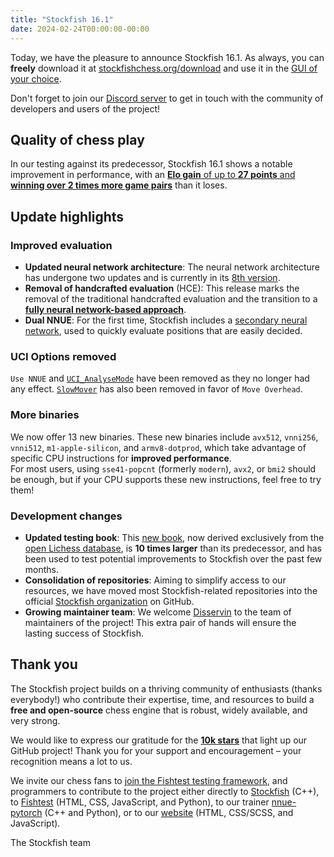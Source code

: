 ```yaml
---
title: "Stockfish 16.1"
date: 2024-02-24T00:00:00-00:00
---
```


Today, we have the pleasure to announce Stockfish 16.1. As always, you can **freely** download it at [stockfishchess.org/download](<https://stockfishchess.org/download>) and use it in the [GUI of your choice](<https://github.com/official-stockfish/Stockfish/wiki/Download-and-usage#download-a-chess-gui>).

Don't forget to join our [Discord server](<https://discord.gg/GWDRS3kU6R>) to get in touch with the community of developers and users of the project!
## Quality of chess play

In our testing against its predecessor, Stockfish 16.1 shows a notable improvement in performance, with an [**Elo gain** of up to **27 points** and **winning over 2 times more game pairs**](<https://tests.stockfishchess.org/tests/view/65d666051d8e83c78bfddbd8>) than it loses.
## Update highlights

### Improved evaluation

- **Updated neural network architecture**: The neural network architecture has undergone two updates and is currently in its [8th version](<https://github.com/official-stockfish/nnue-pytorch/blob/master/docs/nnue.md#sfnnv8-architecture>).
- **Removal of handcrafted evaluation** (HCE): This release marks the removal of the traditional handcrafted evaluation and the transition to a **[fully neural network-based approach](<https://github.com/official-stockfish/Stockfish/commit/af110e0>)**.
- **Dual NNUE**: For the first time, Stockfish includes a [secondary neural network](<https://github.com/official-stockfish/Stockfish/commit/584d9ef>), used to quickly evaluate positions that are easily decided.

### UCI Options removed

`Use NNUE` and [`UCI_AnalyseMode`](<https://github.com/official-stockfish/Stockfish/commit/c53d2ec>) have been removed as they no longer had any effect. [`SlowMover`](<https://github.com/official-stockfish/Stockfish/commit/536d692>) has also been removed in favor of `Move Overhead`.

### More binaries

We now offer 13 new binaries. These new binaries include `avx512`, `vnni256`, `vnni512`, `m1-apple-silicon`, and `armv8-dotprod`, which take advantage of specific CPU instructions for **improved performance**.  
For most users, using `sse41-popcnt` (formerly `modern`), `avx2`, or `bmi2` should be enough, but if your CPU supports these new instructions, feel free to try them!

### Development changes

- **Updated testing book**: This [new book](<https://github.com/official-stockfish/books/commit/426eca4>), now derived exclusively from the [open Lichess database](<https://database.lichess.org/>), is **10 times larger** than its predecessor, and has been used to test potential improvements to Stockfish over the past few months.
- **Consolidation of repositories**: Aiming to simplify access to our resources, we have moved most Stockfish-related repositories into the official [Stockfish organization](<https://github.com/official-stockfish/>) on GitHub.
- **Growing maintainer team**: We welcome [Disservin](<https://github.com/Disservin>) to the team of maintainers of the project! This extra pair of hands will ensure the lasting success of Stockfish.
## Thank you

The Stockfish project builds on a thriving community of enthusiasts (thanks everybody!) who contribute their expertise, time, and resources to build a **free and open-source** chess engine that is robust, widely available, and very strong.

We would like to express our gratitude for the [**10k stars**](<https://github.com/official-stockfish/Stockfish/stargazers>) that light up our GitHub project! Thank you for your support and encouragement – your recognition means a lot to us.

We invite our chess fans to [join the Fishtest testing framework](<https://github.com/official-stockfish/fishtest/wiki/Running-the-worker>), and programmers to contribute to the project either directly to [Stockfish](<https://github.com/official-stockfish/Stockfish>) (C++), to [Fishtest](<https://github.com/official-stockfish/fishtest>) (HTML, CSS, JavaScript, and Python), to our trainer [nnue-pytorch](<https://github.com/official-stockfish/nnue-pytorch>) (C++ and Python), or to our [website](<https://github.com/official-stockfish/stockfish-web>) (HTML, CSS/SCSS, and JavaScript).

The Stockfish team
